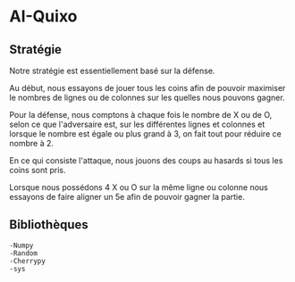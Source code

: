 # AI-Quixo

## Stratégie

Notre stratégie est essentiellement basé sur la défense.

Au début, nous essayons de jouer tous les coins afin de pouvoir maximiser le nombres de lignes ou de colonnes sur les quelles nous pouvons gagner.

Pour la défense, nous comptons à chaque fois le nombre de X ou de O, selon ce que l'adversaire est, sur les différentes lignes et colonnes et lorsque le nombre est égale ou plus grand à 3, on fait tout pour réduire ce nombre à 2. 

En ce qui consiste l'attaque, nous jouons des coups au hasards si tous les coins sont pris.

Lorsque nous possédons 4 X ou O sur la même ligne ou colonne nous essayons de faire aligner un 5e afin de pouvoir gagner la partie.

## Bibliothèques
    -Numpy
    -Random
    -Cherrypy
    -sys